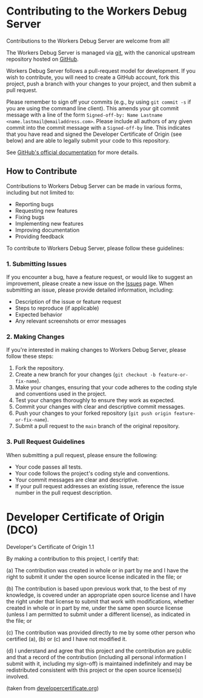 # Contributing to the Workers Debug Server 

Contributions to the Workers Debug Server are welcome from all!

The Workers Debug Server is managed via [git](https://git-scm.com), with the canonical upstream
repository hosted on [GitHub](https://github.com/w4lv-community/workers-debug-server/).

Workers Debug Server follows a pull-request model for development.  If you wish to
contribute, you will need to create a GitHub account, fork this project, push a
branch with your changes to your project, and then submit a pull request.

Please remember to sign off your commits (e.g., by using `git commit -s` if you
are using the command line client). This amends your git commit message with a line
of the form `Signed-off-by: Name Lastname <name.lastmail@emailaddress.com>`. Please
include all authors of any given commit into the commit message with a
`Signed-off-by` line. This indicates that you have read and signed the Developer
Certificate of Origin (see below) and are able to legally submit your code to
this repository.

See [GitHub's official documentation](https://help.github.com/articles/using-pull-requests/) for more details.

## How to Contribute

Contributions to Workers Debug Server can be made in various forms, including but not limited to:

- Reporting bugs
- Requesting new features
- Fixing bugs
- Implementing new features
- Improving documentation
- Providing feedback

To contribute to Workers Debug Server, please follow these guidelines:

### 1. Submitting Issues

If you encounter a bug, have a feature request, or would like to suggest an improvement, please create a new issue on the [Issues](link-to-issues) page. When submitting an issue, please provide detailed information, including:

- Description of the issue or feature request
- Steps to reproduce (if applicable)
- Expected behavior
- Any relevant screenshots or error messages

### 2. Making Changes

If you're interested in making changes to Workers Debug Server, please follow these steps:

1. Fork the repository.
2. Create a new branch for your changes (`git checkout -b feature-or-fix-name`).
3. Make your changes, ensuring that your code adheres to the coding style and conventions used in the project.
4. Test your changes thoroughly to ensure they work as expected.
5. Commit your changes with clear and descriptive commit messages.
6. Push your changes to your forked repository (`git push origin feature-or-fix-name`).
7. Submit a pull request to the `main` branch of the original repository.

### 3. Pull Request Guidelines

When submitting a pull request, please ensure the following:

- Your code passes all tests.
- Your code follows the project's coding style and conventions.
- Your commit messages are clear and descriptive.
- If your pull request addresses an existing issue, reference the issue number in the pull request description.

# Developer Certificate of Origin (DCO)

   Developer's Certificate of Origin 1.1

   By making a contribution to this project, I certify that:

   (a) The contribution was created in whole or in part by me and I
       have the right to submit it under the open source license
       indicated in the file; or

   (b) The contribution is based upon previous work that, to the best
       of my knowledge, is covered under an appropriate open source
       license and I have the right under that license to submit that
       work with modifications, whether created in whole or in part
       by me, under the same open source license (unless I am
       permitted to submit under a different license), as indicated
       in the file; or

   (c) The contribution was provided directly to me by some other
       person who certified (a), (b) or (c) and I have not modified
       it.

   (d) I understand and agree that this project and the contribution
       are public and that a record of the contribution (including all
       personal information I submit with it, including my sign-off) is
       maintained indefinitely and may be redistributed consistent with
       this project or the open source license(s) involved.

(taken from [developercertificate.org](https://developercertificate.org/))
